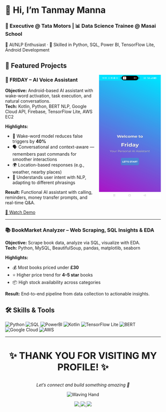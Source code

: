 # 👋 Hi, I’m Tanmay Manna

<h3 align="left">💼 Executive @ Tata Motors | 📊 Data Science Trainee @ Masai School</h3>

<p align="left">
  🤖 AI/NLP Enthusiast · 🚀 Skilled in Python, SQL, Power BI, TensorFlow Lite, Android Development
</p>

## 🚀 Featured Projects

<img src="demo-front.jpg" alt="FRIDAY App" align="right" width="200" height="400" style="margin-left:10px;"/>

### 🤖 FRIDAY – AI Voice Assistant

**Objective:** Android-based AI assistant with wake-word activation, task execution, and natural conversations.  
**Tech:** Kotlin, Python, BERT NLP, Google Cloud API, Firebase, TensorFlow Lite, AWS EC2  

**Highlights:**
- 🎯 Wake-word model reduces false triggers by **40%**
- 🗣️ Conversational and context-aware — remembers past commands for smoother interactions
- 🌍 Location-based responses (e.g., weather, nearby places)
- 🤝 Understands user intent with NLP, adapting to different phrasings

**Result:** Functional AI assistant with calling, reminders, money transfer prompts, and real-time Q&A.  

[🎥 Watch Demo](https://drive.google.com/file/d/1MB0px0Ad6Fr7D4NvQJAu6gG7mB6tE9W-/view?usp=sharing)

---

### 📚 BookMarket Analyzer – Web Scraping, SQL Insights & EDA
**Objective:** Scrape book data, analyze via SQL, visualize with EDA.  
**Tech:** Python, MySQL, BeautifulSoup, pandas, matplotlib, seaborn  

**Highlights:**
- 💰 Most books priced under **£30**  
- ⭐ Higher price trend for **4–5 star** books  
- 📦 High stock availability across categories  

**Result:** End-to-end pipeline from data collection to actionable insights.  

## 🛠 Skills & Tools
![Python](https://img.shields.io/badge/-Python-3776AB?logo=python&logoColor=white)
![SQL](https://img.shields.io/badge/-SQL-336791?logo=postgresql&logoColor=white)
![PowerBI](https://img.shields.io/badge/-PowerBI-F2C811?logo=powerbi&logoColor=black)
![Kotlin](https://img.shields.io/badge/-Kotlin-0095D5?logo=kotlin&logoColor=white)
![TensorFlow Lite](https://img.shields.io/badge/-TensorFlow_Lite-FF6F00?logo=tensorflow&logoColor=white)
![BERT](https://img.shields.io/badge/-BERT-000000?logo=google&logoColor=white)
![Google Cloud](https://img.shields.io/badge/-Google_Cloud-4285F4?logo=googlecloud&logoColor=white)
![AWS](https://img.shields.io/badge/-AWS-232F3E?logo=amazonaws&logoColor=white)

---

<h3 align="center" style="font-size: 30px;">✨ THANK YOU FOR VISITING MY PROFILE! ✨</h3>
<p align="center"><i>Let’s connect and build something amazing 🚀</i></p>

<p align="center">
  <img src="https://media.giphy.com/media/hvRJCLFzcasrR4ia7z/giphy.gif" width="100" alt="Waving Hand">
</p>

<p align="center">
  <a href="https://www.linkedin.com/in/tanmay-manna" target="_blank">
    <img src="https://img.shields.io/badge/-LinkedIn-0A66C2?style=for-the-badge&logo=linkedin&logoColor=white&labelColor=0A66C2&color=0A66C2&logoWidth=40">
  </a>
  <a href="https://github.com/Tanmay759484" target="_blank">
    <img src="https://img.shields.io/badge/-GitHub-181717?style=for-the-badge&logo=github&logoColor=white&labelColor=181717&color=181717&logoWidth=40">
  </a>
  <a href="mailto:mtanmay1044@gmail.com">
    <img src="https://img.shields.io/badge/-Email-D14836?style=for-the-badge&logo=gmail&logoColor=white&labelColor=D14836&color=D14836&logoWidth=40">
  </a>
</p>
